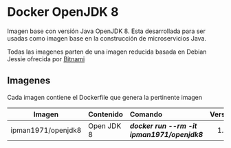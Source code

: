 # Docker OpenJDK 8
Imagen base con versión Java OpenJDK 8. Esta desarrollada para ser usadas como imagen base en la construcción de microservicios Java.

Todas las imagenes parten de una imagen reducida basada en Debian Jessie ofrecida por [Bitnami](https://github.com/bitnami/minideb)

## Imagenes
Cada imagen contiene el Dockerfile que genera la pertinente imagen

| Imagen       | Contenido     | Comando | Versión |
| :---:        | :---          | :---    | :---:   |
| ipman1971/openjdk8 | Open JDK 8 | ***docker run --rm -it ipman1971/openjdk8*** | 1.0 |
